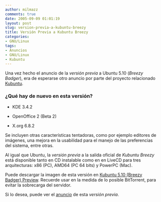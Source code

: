 ```yaml
---
author: milmazz
comments: true
date: 2005-09-09 01:01:19
layout: post
slug: version-previa-a-kubuntu-breezy
title: Versión Previa a Kubuntu Breezy
categories:
- GNU/Linux
tags:
- Anuncios
- GNU/Linux
- Kubuntu
---
```


Una vez hecho el anuncio de la _versión previa_ a Ubuntu 5.10 (_Breezy Badger_), era de esperarse otro anuncio por parte del proyecto relacionado [Kubuntu](http://www.kubuntu.org/).

### ¿Qué hay de nuevo en esta versión?

  * KDE 3.4.2

  * OpenOffice 2 (Beta 2)

  * X.org 6.8.2

Se incluyen otras características tentadoras, como por ejemplo editores de imágenes, una mejora en la usabilidad para el manejo de las preferencias del sistema, entre otras.

Al igual que Ubuntu, la _versión previa_ a la salida oficial de _Kubuntu Breezy_ está disponible tanto en CD instalable como en en LiveCD para tres arquitecturas: x86 (PC), AMD64 (PC 64 bits) y PowerPC (Mac).

Puede descargar la imagen de esta versión en [Kubuntu 5.10 (Breezy Badger) Preview](http://releases.ubuntu.com/kubuntu/5.10/). Recuerde usar en la medida de lo posible BitTorrent, para evitar la sobrecarga del servidor.

Si lo desea, puede ver el [anuncio](http://www.kubuntu.org/breezy-preview.php) de esta _versión previa_.
